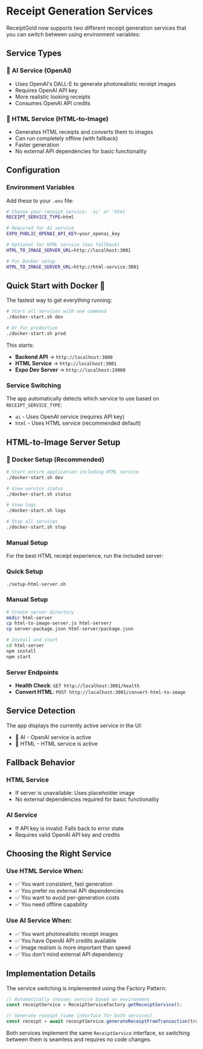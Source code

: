 # Receipt Generation Services

ReceiptGold now supports two different receipt generation services that you can switch between using environment variables:

## Service Types

### 🤖 AI Service (OpenAI)
- Uses OpenAI's DALL-E to generate photorealistic receipt images
- Requires OpenAI API key
- More realistic looking receipts
- Consumes OpenAI API credits

### 📄 HTML Service (HTML-to-Image)
- Generates HTML receipts and converts them to images
- Can run completely offline (with fallback)
- Faster generation
- No external API dependencies for basic functionality

## Configuration

### Environment Variables

Add these to your `.env` file:

```bash
# Choose your receipt service: 'ai' or 'html'
RECEIPT_SERVICE_TYPE=html

# Required for AI service
EXPO_PUBLIC_OPENAI_API_KEY=your_openai_key

# Optional for HTML service (has fallback)
HTML_TO_IMAGE_SERVER_URL=http://localhost:3001

# For Docker setup
HTML_TO_IMAGE_SERVER_URL=http://html-service:3001
```

## Quick Start with Docker 🐳

The fastest way to get everything running:

```bash
# Start all services with one command
./docker-start.sh dev

# Or for production
./docker-start.sh prod
```

This starts:
- **Backend API** → `http://localhost:3000`
- **HTML Service** → `http://localhost:3001` 
- **Expo Dev Server** → `http://localhost:19000`

### Service Switching

The app automatically detects which service to use based on `RECEIPT_SERVICE_TYPE`:

- `ai` - Uses OpenAI service (requires API key)
- `html` - Uses HTML service (recommended default)

## HTML-to-Image Server Setup

### 🐳 Docker Setup (Recommended)

```bash
# Start entire application including HTML service
./docker-start.sh dev

# View service status
./docker-start.sh status

# View logs
./docker-start.sh logs

# Stop all services
./docker-start.sh stop
```

### Manual Setup

For the best HTML receipt experience, run the included server:

### Quick Setup
```bash
./setup-html-server.sh
```

### Manual Setup
```bash
# Create server directory
mkdir html-server
cp html-to-image-server.js html-server/
cp server-package.json html-server/package.json

# Install and start
cd html-server
npm install
npm start
```

### Server Endpoints
- **Health Check**: `GET http://localhost:3001/health`
- **Convert HTML**: `POST http://localhost:3001/convert-html-to-image`

## Service Detection

The app displays the currently active service in the UI:
- 🤖 AI - OpenAI service is active
- 📄 HTML - HTML service is active

## Fallback Behavior

### HTML Service
- If server is unavailable: Uses placeholder image
- No external dependencies required for basic functionality

### AI Service  
- If API key is invalid: Falls back to error state
- Requires valid OpenAI API key and credits

## Choosing the Right Service

### Use HTML Service When:
- ✅ You want consistent, fast generation
- ✅ You prefer no external API dependencies
- ✅ You want to avoid per-generation costs
- ✅ You need offline capability

### Use AI Service When:
- ✅ You want photorealistic receipt images
- ✅ You have OpenAI API credits available
- ✅ Image realism is more important than speed
- ✅ You don't mind external API dependency

## Implementation Details

The service switching is implemented using the Factory Pattern:

```typescript
// Automatically chooses service based on environment
const receiptService = ReceiptServiceFactory.getReceiptService();

// Generate receipt (same interface for both services)
const receipt = await receiptService.generateReceiptFromTransaction(transaction);
```

Both services implement the same `ReceiptService` interface, so switching between them is seamless and requires no code changes.
